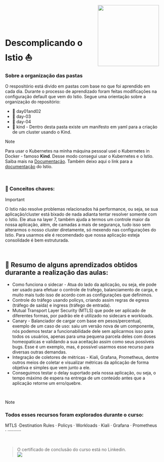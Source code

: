 
<img align="right" src="https://github.com/user-attachments/assets/1c105e80-a49b-4670-b643-9fdbdbca4465" width="200"> 
</br></br></br></br>

# Descomplicando o Istio  ⛵

### Sobre a organização das pastas 
O respositório está divido em pastas com base no que foi aprendido em cada dia. Durante o processo de aprendizado foram feitas modificações na configuração default que vem do Istio. Segue uma orientação sobre a organização do repositório:  
- 📁 day01and02
- 📁 day-03
- 📁 day-04
- 📁 kind - Dentro desta pasta existe um manifesto em yaml para a criação de um cluster usando o Kind. 


> [!NOTE]
> Para usar o Kubernetes na minha máquina pessoal usei o Kubernetes in Docker - famoso **Kind**. Desse modo consegui usar o Kubernetes e o Istio.
> Saiba mais na [Documentação](https://kind.sigs.k8s.io/).
> Também deixo aqui o link para a [documentação](https://istio.io/latest/docs/setup/getting-started/#download) do Istio.
</br>

### 🔑 Conceitos chaves: 
> [!IMPORTANT]
> O Istio não resolve problemas relacionados há performance, ou seja, se sua aplicação/cluster está bixado de nada adianta tentar resolver somente com o Istio. Ele atua na layer 7, também ajuda a termos um controle maior da nossa aplicação, além, de camadas a mais de segurança, tudo isso sem alterarmos o nosso cluster diretamente, só mexendo nas configurações do Istio. Para usarmos ele é recomendado que nossa aplicação esteja consolidade é bem estruturada. 
</br>

## 📜  Resumo de alguns aprendizados obtidos durarante a realização das aulas:
- Como funciona o sidecar - Atua do lado da aplicação, ou seja, ele pode ser usado para efetuar o controle de trafego, balanciamento de carga, e muito mais tudo isso de acordo com as configurações que definimos. 
- Controle do tráfego usando policys, criando assim regras de egress (tráfego de saída) e ingress (tráfego de entrada).
- Mutual Transport Layer Security (MTLS) que pode ser aplicado de diferentes formas, por padrão ele é utilizado no sidecars e workloads.
- Canary - Balanciador de cargar com base em pesos/percentual, exemplo de um caso de uso: saiu um versão nova de um componente, nós podemos testar a funcionabilidade dele sem aplicarmos isso para todos os usuários, apenas para uma pequena parcela deles com doses homeopaticas e validando a sua aceitação assim como seus possíveis bugs. Esse é um exemplo, mas, é possível usarmos esse recurso para diversas outras demandas.
- Integração de coletores de métricas - Kiali, Grafana, Prometheus, dentre outros meios de coletar e visualizar métricas da aplicação de forma objetiva e simples que vem junto a ele.
- Conseguimos testar o delay suportado pela nossa aplicação, ou seja, o tempo máximo de espera na entrega de um conteúdo antes que a aplicação retorne um erro/quebre. 
<br>

> [!NOTE]
> ### Todos esses recursos foram explorados durante o curso:
>  MTLS ·Destination Rules · Policys · Workloads · Kiali · Grafana · Prometheus · ···········

</br>

> O certificado de conclusão do curso está no Linkedin.
> </br>
> <a href="https://www.linkedin.com/in/-ribeiro/details/certifications/" target="_blank"><img loading="lazy" src="https://img.shields.io/badge/-LinkedIn-%230077B5?style=for-the-badge&logo=linkedin&logoColor=white" target="_blank"></a>   
